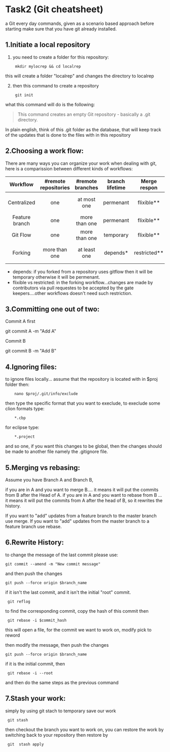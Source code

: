 # Task2 (Git cheatsheet)

a Git every day commands, given as a scenario based approach
before starting make sure that you have git already installed.

## 1.Initiate a local repository

1. you need to create a folder for this repository:

        mkdir mylocrep && cd localrep
        
this will create a folder "localrep" and changes the directory to localrep

2. then this command to create a repository
        
        git init

what this command will do is the following: 

> This command creates an empty Git repository - basically a .git
> directory.

In plain english, think of this .git folder as the database, that will keep track of the updates
that is done to the files with in this repository
          
## 2.Choosing a work flow:

There are many ways you can organize your work when dealing with git, here is a comparission
between different kinds of workflows:


| Workflow      | #remote repositories| #remote branches    | branch lifetime | Merge respon  | advent             | disadven              |
|:-------------:|:-------------------:|:-------------------:|:---------------:|:-------------:|:-----------------: |:---------------------:|
| Centralized   | one                 | at most one         | permenant       | flixible**    |easy to use         |single point of failure|
| Feature branch| one                 | more than one       | permenant       | flixible**    |parallel development|outdated branches      |
| Git Flow      | one                 | more than one       | temporary       | flixible**    |parallel development|bit complex            | 
| Forking       | more than one       | at least one        | depends*        | restricted**  |good for opensource |complex 4 internal proj|

* depends: if you forked from a repository uses gitflow then it will be temporary otherwise it will be permenant. 
* flixible vs restricted: in the forking workflow...changes are made by contributors via pull requestes to be accepted
   by the gate keepers....other workflows doesn't need such restriction.


## 3.Committing one out of two:

Commit A first

git commit A -m "Add A"

Commit B

git commit B -m "Add B"

## 4.Ignoring files:

to ignore files locally... assume that the repository is located with in $proj folder
then:

        nano $proj/.git/info/exclude
        
then type the specific format that you want to execlude, to execlude some clion formats type:

        *.cbp
for eclipse type:
        
        *.project

and so one, if you want this changes to be global, then the changes should be made to another file
namely the .gitignore file.
                
                
## 5.Merging vs rebasing:
        
Assume you have Branch A and Branch B,

if you are in A and you want to merge B.... it means it will put the commits from B after the Head of A.
if you are in A and you want to rebase from B ... it means it will put the commits from A after the head of B,
so it rewrites the history.

If you want to "add"  updates from a feature branch to the master branch use merge.
If you want to "add"  updates from the master branch to a feature branch use rebase.


## 6.Rewrite History:

to change the message of the last commit please use:

    git commit --amend -m "New commit message"        

and then push the changes
 
    git push --force origin $branch_name 

if it isn't the last commit, and it isn't the initial "root" commit.

     git reflog 
     
to find the corresponding commit, copy the hash of this commit then

     git rebase -i $commit_hash
     
this will open a file, for the commit we want to work on, modify pick to reword

then modify the message, then push the changes     

    git push --force origin $branch_name
    
if it is the initial commit, then

     git rebase -i --root 
     
and then do the same steps as the previous command

## 7.Stash your work:
simply by using git stach to temporary save our work
   
     git stash

then checkout the branch you want to work on, you can restore the work by switching back to your repository
then restore by
     
     git  stash apply
     
   
                     